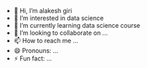 - 👋 Hi, I’m alakesh giri
- 👀 I’m interested in data science 
- 🌱 I’m currently learning data science course
- 💞️ I’m looking to collaborate on ...
- 📫 How to reach me ...
- 😄 Pronouns: ...
- ⚡ Fun fact: ...

<!---
alakdata/alakdata is a ✨ special ✨ repository because its `README.md` (this file) appears on your GitHub profile.
You can click the Preview link to take a look at your changes.
--->
